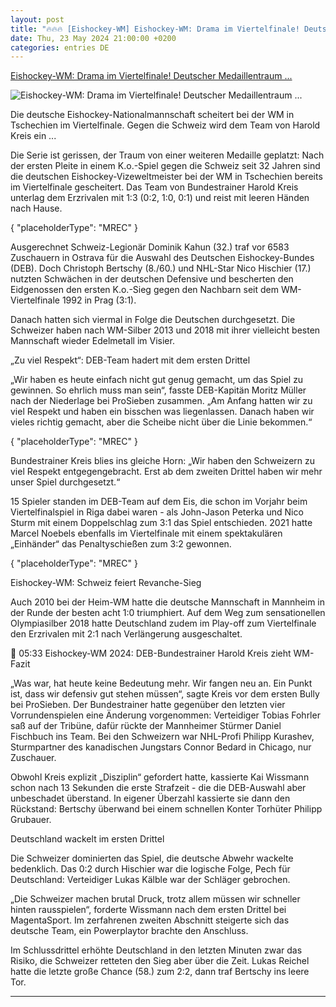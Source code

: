 ```yaml
---
layout: post
title: "🔥🔥🔥 [Eishockey-WM] Eishockey-WM: Drama im Viertelfinale! Deutscher Medaillentraum ..."
date: Thu, 23 May 2024 21:00:00 +0200
categories: entries DE
---
```

[Eishockey-WM: Drama im Viertelfinale! Deutscher Medaillentraum ...](https://www.sport1.de/news/eishockey/eishockey-wm/2024/05/eishockey-wm-drama-im-viertelfinale-deutscher-medaillentraum-geplatzt)

![Eishockey-WM: Drama im Viertelfinale! Deutscher Medaillentraum ...](https://reshape.sport1.de/c/t/b97597fc-2843-4c09-bd8b-40f0ce4a4729/1200x630)

Die deutsche Eishockey-Nationalmannschaft scheitert bei der WM in Tschechien im Viertelfinale. Gegen die Schweiz wird dem Team von Harold Kreis ein ...

Die Serie ist gerissen, der Traum von einer weiteren Medaille geplatzt: Nach der ersten Pleite in einem K.o.-Spiel gegen die Schweiz seit 32 Jahren sind die deutschen Eishockey-Vizeweltmeister bei der WM in Tschechien bereits im Viertelfinale gescheitert. Das Team von Bundestrainer Harold Kreis unterlag dem Erzrivalen mit 1:3 (0:2, 1:0, 0:1) und reist mit leeren Händen nach Hause.

{ "placeholderType": "MREC" }

Ausgerechnet Schweiz-Legionär Dominik Kahun (32.) traf vor 6583 Zuschauern in Ostrava für die Auswahl des Deutschen Eishockey-Bundes (DEB). Doch Christoph Bertschy (8./60.) und NHL-Star Nico Hischier (17.) nutzten Schwächen in der deutschen Defensive und bescherten den Eidgenossen den ersten K.o.-Sieg gegen den Nachbarn seit dem WM-Viertelfinale 1992 in Prag (3:1).

Danach hatten sich viermal in Folge die Deutschen durchgesetzt. Die Schweizer haben nach WM-Silber 2013 und 2018 mit ihrer vielleicht besten Mannschaft wieder Edelmetall im Visier.

„Zu viel Respekt“: DEB-Team hadert mit dem ersten Drittel

„Wir haben es heute einfach nicht gut genug gemacht, um das Spiel zu gewinnen. So ehrlich muss man sein“, fasste DEB-Kapitän Moritz Müller nach der Niederlage bei ProSieben zusammen. „Am Anfang hatten wir zu viel Respekt und haben ein bisschen was liegenlassen. Danach haben wir vieles richtig gemacht, aber die Scheibe nicht über die Linie bekommen.“

{ "placeholderType": "MREC" }

Bundestrainer Kreis blies ins gleiche Horn: „Wir haben den Schweizern zu viel Respekt entgegengebracht. Erst ab dem zweiten Drittel haben wir mehr unser Spiel durchgesetzt.“

15 Spieler standen im DEB-Team auf dem Eis, die schon im Vorjahr beim Viertelfinalspiel in Riga dabei waren - als John-Jason Peterka und Nico Sturm mit einem Doppelschlag zum 3:1 das Spiel entschieden. 2021 hatte Marcel Noebels ebenfalls im Viertelfinale mit einem spektakulären „Einhänder“ das Penaltyschießen zum 3:2 gewonnen.

{ "placeholderType": "MREC" }

Eishockey-WM: Schweiz feiert Revanche-Sieg

Auch 2010 bei der Heim-WM hatte die deutsche Mannschaft in Mannheim in der Runde der besten acht 1:0 triumphiert. Auf dem Weg zum sensationellen Olympiasilber 2018 hatte Deutschland zudem im Play-off zum Viertelfinale den Erzrivalen mit 2:1 nach Verlängerung ausgeschaltet.

 05:33 Eishockey-WM 2024: DEB-Bundestrainer Harold Kreis zieht WM-Fazit

„Was war, hat heute keine Bedeutung mehr. Wir fangen neu an. Ein Punkt ist, dass wir defensiv gut stehen müssen“, sagte Kreis vor dem ersten Bully bei ProSieben. Der Bundestrainer hatte gegenüber den letzten vier Vorrundenspielen eine Änderung vorgenommen: Verteidiger Tobias Fohrler saß auf der Tribüne, dafür rückte der Mannheimer Stürmer Daniel Fischbuch ins Team. Bei den Schweizern war NHL-Profi Philipp Kurashev, Sturmpartner des kanadischen Jungstars Connor Bedard in Chicago, nur Zuschauer.

Obwohl Kreis explizit „Disziplin“ gefordert hatte, kassierte Kai Wissmann schon nach 13 Sekunden die erste Strafzeit - die die DEB-Auswahl aber unbeschadet überstand. In eigener Überzahl kassierte sie dann den Rückstand: Bertschy überwand bei einem schnellen Konter Torhüter Philipp Grubauer.

Deutschland wackelt im ersten Drittel

Die Schweizer dominierten das Spiel, die deutsche Abwehr wackelte bedenklich. Das 0:2 durch Hischier war die logische Folge, Pech für Deutschland: Verteidiger Lukas Kälble war der Schläger gebrochen.

„Die Schweizer machen brutal Druck, trotz allem müssen wir schneller hinten rausspielen“, forderte Wissmann nach dem ersten Drittel bei MagentaSport. Im zerfahrenen zweiten Abschnitt steigerte sich das deutsche Team, ein Powerplaytor brachte den Anschluss.

Im Schlussdrittel erhöhte Deutschland in den letzten Minuten zwar das Risiko, die Schweizer retteten den Sieg aber über die Zeit. Lukas Reichel hatte die letzte große Chance (58.) zum 2:2, dann traf Bertschy ins leere Tor.

-----

